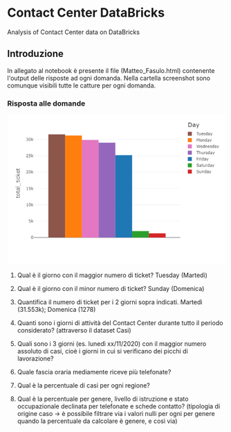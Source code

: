 # Contact Center DataBricks
Analysis of Contact Center data on DataBricks

## Introduzione
In allegato al notebook è presente il file (Matteo_Fasulo.html) contenente l'output delle risposte ad ogni domanda. Nella cartella screenshot sono comunque visibili tutte le catture per ogni domanda.  

### Risposta alle domande
![BarChart ticket in funzione del giorno della settimana](https://github.com/MatteoFasulo/Contact-Center_DataBricks/blob/main/weekBarChart.png?raw=true)
1. Qual è il giorno con il maggior numero di ticket? Tuesday (Martedì)
2. Qual è il giorno con il minor numero di ticket? Sunday (Domenica)
3. Quantifica il numero di ticket per i 2 giorni sopra indicati. Martedì (31.553k); Domenica (1278)


4. Quanti sono i giorni di attività del Contact Center durante tutto il periodo considerato? (attraverso il dataset Casi)
5. Quali sono i 3 giorni (es. lunedì xx/11/2020) con il maggior numero assoluto di casi, cioè i giorni in cui si verificano dei picchi di lavorazione?
6. Quale fascia oraria mediamente riceve più telefonate?
7. Qual è la percentuale di casi per ogni regione?
8. Qual è la percentuale per genere, livello di istruzione e stato occupazionale declinata per telefonate e schede contatto? (tipologia di origine caso -> è possibile filtrare via i valori nulli per ogni per genere quando la percentuale da calcolare è genere, e così via)






